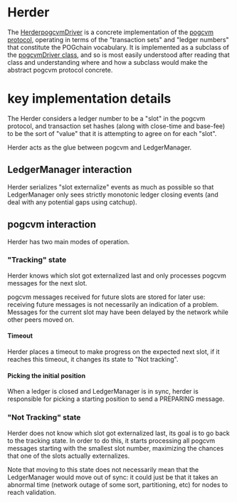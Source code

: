 # Herder

The [HerderpogcvmDriver](HerderpogcvmDriver.h) is a concrete implementation of the [pogcvm
protocol](../pogcvm), operating in terms of the "transaction sets" and "ledger
numbers" that constitute the POGchain vocabulary. It is implemented as a subclass
of the [pogcvmDriver class](../pogcvm/pogcvmDriver.h), and so is most easily understood after
reading that class and understanding where and how a subclass would make the abstract
pogcvm protocol concrete.

# key implementation details

The Herder considers a ledger number to be a "slot" in the pogcvm
protocol, and transaction set hashes (along with close-time and base-fee) to be
the sort of "value" that it is attempting to agree on for each "slot".

Herder acts as the glue between pogcvm and LedgerManager.

## LedgerManager interaction
Herder serializes "slot externalize" events as much as possible so that
LedgerManager only sees strictly monotonic ledger closing events (and deal with
 any potential gaps using catchup).

## pogcvm interaction
Herder has two main modes of operation.

### "Tracking" state
Herder knows which slot got externalized last and only processes pogcvm messages
 for the next slot.

pogcvm messages received for future slots are stored for later use: receiving
 future messages is not necessarily an indication of a problem.
Messages for the current slot may have been delayed by the network while
 other peers moved on.

#### Timeout
Herder places a timeout to make progress on the expected next slot, if it
 reaches this timeout, it changes its state to "Not tracking".

#### Picking the initial position
When a ledger is closed and LedgerManager is in sync, herder is responsible
 for picking a starting position to send a PREPARING message.

### "Not Tracking" state
Herder does not know which slot got externalized last, its goal is to go back
 to the tracking state.
In order to do this, it starts processing all pogcvm messages starting with the
 smallest slot number, maximizing the chances that one of the slots actually
 externalizes.

Note that moving to this state does not necessarily mean that the
 LedgerManager would move out of sync: it could just be that it takes an
 abnormal time (network outage of some sort, partitioning, etc) for nodes to
 reach validation.
